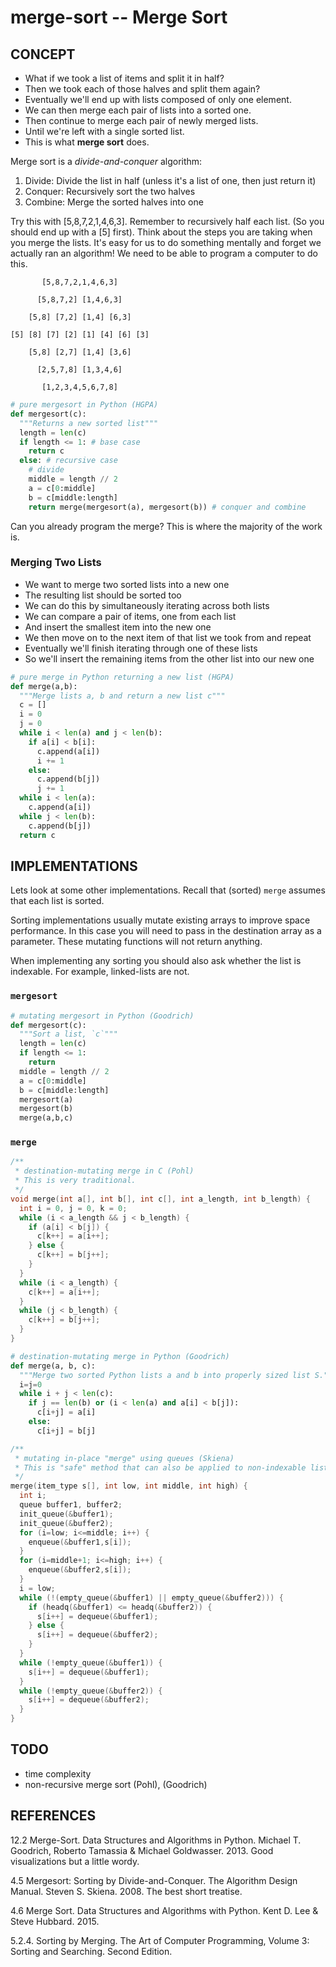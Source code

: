 merge-sort -- Merge Sort
========================

## CONCEPT

- What if we took a list of items and split it in half?
- Then we took each of those halves and split them again?
- Eventually we'll end up with lists composed of only one element.
- We can then merge each pair of lists into a sorted one.
- Then continue to merge each pair of newly merged lists.
- Until we're left with a single sorted list.
- This is what **merge sort** does.

Merge sort is a _divide-and-conquer_ algorithm:
1. Divide: Divide the list in half (unless it's a list of one, then just return it)
2. Conquer: Recursively sort the two halves
3. Combine: Merge the sorted halves into one

Try this with [5,8,7,2,1,4,6,3].
Remember to recursively half each list.
(So you should end up with a [5] first).
Think about the steps you are taking when you merge the lists.
It's easy for us to do something mentally and forget we actually ran an algorithm!
We need to be able to program a computer to do this.

```
       [5,8,7,2,1,4,6,3]

      [5,8,7,2] [1,4,6,3]

    [5,8] [7,2] [1,4] [6,3]

[5] [8] [7] [2] [1] [4] [6] [3]

    [5,8] [2,7] [1,4] [3,6]

      [2,5,7,8] [1,3,4,6]

       [1,2,3,4,5,6,7,8]
```

```python
# pure mergesort in Python (HGPA)
def mergesort(c):
  """Returns a new sorted list"""
  length = len(c)
  if length <= 1: # base case
    return c
  else: # recursive case
    # divide
    middle = length // 2
    a = c[0:middle]
    b = c[middle:length]
    return merge(mergesort(a), mergesort(b)) # conquer and combine
```

Can you already program the merge?
This is where the majority of the work is.

### Merging Two Lists

- We want to merge two sorted lists into a new one
- The resulting list should be sorted too
- We can do this by simultaneously iterating across both lists
- We can compare a pair of items, one from each list
- And insert the smallest item into the new one
- We then move on to the next item of that list we took from and repeat
- Eventually we'll finish iterating through one of these lists
- So we'll insert the remaining items from the other list into our new one

```python
# pure merge in Python returning a new list (HGPA)
def merge(a,b):
  """Merge lists a, b and return a new list c"""
  c = []
  i = 0
  j = 0
  while i < len(a) and j < len(b):
    if a[i] < b[i]:
      c.append(a[i])
      i += 1
    else:
      c.append(b[j])
      j += 1
  while i < len(a):
    c.append(a[i])
  while j < len(b):
    c.append(b[j])
  return c
```

## IMPLEMENTATIONS

Lets look at some other implementations.
Recall that (sorted) `merge` assumes that each list is sorted.

Sorting implementations usually mutate existing arrays to improve space performance.
In this case you will need to pass in the destination array as a parameter.
These mutating functions will not return anything.

When implementing any sorting you should also ask whether the list is indexable.
For example, linked-lists are not.

### `mergesort`

```python
# mutating mergesort in Python (Goodrich)
def mergesort(c):
  """Sort a list, `c`"""
  length = len(c)
  if length <= 1:
    return
  middle = length // 2
  a = c[0:middle]
  b = c[middle:length]
  mergesort(a)
  mergesort(b)
  merge(a,b,c)
```

### `merge`

```c
/**
 * destination-mutating merge in C (Pohl)
 * This is very traditional.
 */
void merge(int a[], int b[], int c[], int a_length, int b_length) {
  int i = 0, j = 0, k = 0;
  while (i < a_length && j < b_length) {
    if (a[i] < b[j]) {
      c[k++] = a[i++];
    } else {
      c[k++] = b[j++];
    }
  }
  while (i < a_length) {
    c[k++] = a[i++];
  }
  while (j < b_length) {
    c[k++] = b[j++];
  }
}
```

```python
# destination-mutating merge in Python (Goodrich)
def merge(a, b, c):
  """Merge two sorted Python lists a and b into properly sized list S."""
  i=j=0
  while i + j < len(c):
    if j == len(b) or (i < len(a) and a[i] < b[j]):
      c[i+j] = a[i]
    else:
      c[i+j] = b[j]
```

```c
/**
 * mutating in-place "merge" using queues (Skiena)
 * This is "safe" method that can also be applied to non-indexable lists.
 */
merge(item_type s[], int low, int middle, int high) {
  int i;
  queue buffer1, buffer2;
  init_queue(&buffer1);
  init_queue(&buffer2);
  for (i=low; i<=middle; i++) {
    enqueue(&buffer1,s[i]);
  }
  for (i=middle+1; i<=high; i++) {
    enqueue(&buffer2,s[i]);
  }
  i = low;
  while (!(empty_queue(&buffer1) || empty_queue(&buffer2))) {
    if (headq(&buffer1) <= headq(&buffer2)) {
      s[i++] = dequeue(&buffer1);
    } else {
      s[i++] = dequeue(&buffer2);
    }
  }
  while (!empty_queue(&buffer1)) {
    s[i++] = dequeue(&buffer1);
  }
  while (!empty_queue(&buffer2)) {
    s[i++] = dequeue(&buffer2);
  }
}
```

## TODO

- time complexity
- non-recursive merge sort (Pohl), (Goodrich)

## REFERENCES

12.2 Merge-Sort. Data Structures and Algorithms in Python. Michael T. Goodrich, Roberto Tamassia & Michael Goldwasser. 2013.
Good visualizations but a little wordy.

4.5 Mergesort: Sorting by Divide-and-Conquer. The Algorithm Design Manual. Steven S. Skiena. 2008. The best short treatise.

4.6 Merge Sort. Data Structures and Algorithms with Python. Kent D. Lee & Steve Hubbard. 2015.

5.2.4. Sorting by Merging. The Art of Computer Programming, Volume 3: Sorting and Searching. Second Edition.
